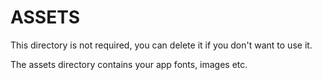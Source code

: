 # ASSETS

This directory is not required, you can delete it if you don't want to use it.

The assets directory contains your app fonts, images etc.
